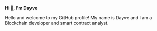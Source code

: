 **Hi 👋, I'm Dayve**



Hello and welcome to my GitHub profile! My name is Dayve and I am a Blockchain developer and smart contract analyst.


<!---
David-Akintan/David-Akintan is a ✨ special ✨ repository because its `README.md` (this file) appears on your GitHub profile.
You can click the Preview link to take a look at your changes.
--->
